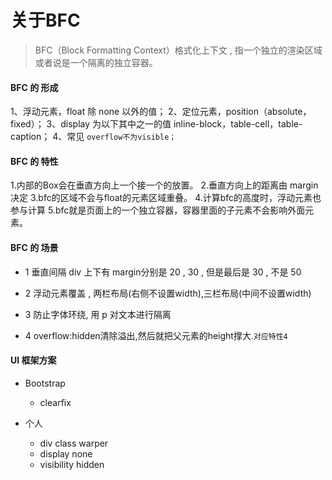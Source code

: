 # 关于BFC

>  BFC（Block Formatting Context）格式化上下文 , 指一个独立的渲染区域或者说是一个隔离的独立容器。


#### BFC 的 形成

1、浮动元素，float 除 none 以外的值； 
2、定位元素，position（absolute，fixed）； 
3、display 为以下其中之一的值 inline-block，table-cell，table-caption； 
4、常见 `overflow不为visible；`

#### BFC 的 特性

1.内部的Box会在垂直方向上一个接一个的放置。
2.垂直方向上的距离由 margin 决定
3.bfc的区域不会与float的元素区域重叠。
4.计算bfc的高度时，浮动元素也参与计算
5.bfc就是页面上的一个独立容器，容器里面的子元素不会影响外面元素。

#### BFC 的 场景

+ 1 垂直间隔 div 上下有 margin分别是 20 , 30 , 但是最后是 30 , 不是 50

+ 2 浮动元素覆盖 , 两栏布局(右侧不设置width),三栏布局(中间不设置width)

+ 3 防止字体环绕, 用 p 对文本进行隔离

+ 4 overflow:hidden清除溢出,然后就把父元素的height撑大.`对应特性4`


####  UI 框架方案

+ Bootstrap
   + clearfix

+ 个人
   + div class warper
   + display none
   + visibility hidden
